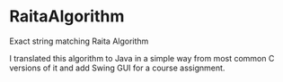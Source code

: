 # RaitaAlgorithm
Exact string matching Raita Algorithm

I translated this algorithm to Java in a simple way from most common C versions of it and add Swing GUI for a course assignment.
